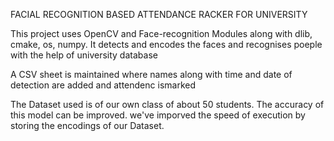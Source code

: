 FACIAL RECOGNITION BASED ATTENDANCE RACKER FOR UNIVERSITY

This project uses OpenCV and Face-recognition Modules along with dlib, cmake, os, numpy. 
It detects and encodes the faces and recognises poeple with the help of university database

A CSV sheet is maintained where names along with time and date of detection are added and attendenc ismarked

The Dataset used is of our own class of about 50 students. 
The accuracy of this model can be improved. we've imporved the speed of execution by storing the encodings of our Dataset.
